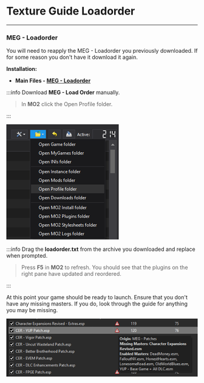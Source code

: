 # Texture Guide Loadorder

---

### MEG - Loadorder

You will need to reapply the MEG - Loadorder you previously downloaded. If for some reason you don't have it download it again.

**Installation:**

- **Main Files - [MEG - Loadorder](https://www.nexusmods.com/newvegas/mods/80444?tab=files)**

:::info Download **MEG - Load Order** manually.

> In **MO2** click the Open Profile folder.

:::

![MO2 Profiles](../static/img/mo2profiles.png)

:::info Drag the **loadorder.txt** from the archive you downloaded and replace when prompted.

> Press **F5** in **MO2** to refresh. You should see that the plugins on the right pane have updated and reordered.

:::

At this point your game should be ready to launch. Ensure that you don't have any missing masters. If you do, look through the guide for anything you may be missing.

![Missing Master](../static/img/missingmaster.png)


